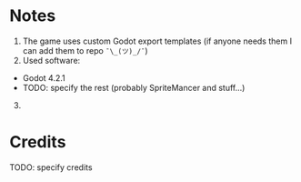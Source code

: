 # Notes
1. The game uses custom Godot export templates (if anyone needs them I can add them to repo `¯\_(ツ)_/¯`)
2. Used software:
- Godot 4.2.1
- TODO: specify the rest (probably SpriteMancer and stuff...)
3. 

# Credits
TODO: specify credits
